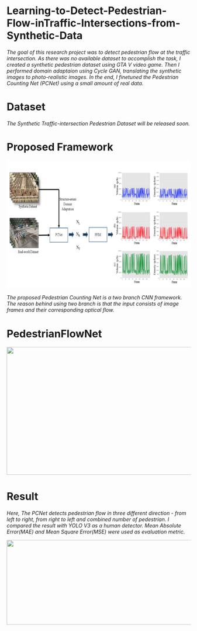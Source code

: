 # Learning-to-Detect-Pedestrian-Flow-inTraffic-Intersections-from-Synthetic-Data

<h6>
 The goal of this research project was to detect pedestrian flow at the traffic intersection. As there was no available dataset to accomplish the task, I created a synthetic pedestrian dataset using GTA V video game. 
 Then I performed domain adaptaion using Cycle GAN, translating the synthetic images to photo-realistic images. In the end, I finetuned the Pedestrian Counting Net (PCNet) using a small amount of real data.
 <h1> Dataset
  <h6>
   The Synthetic Traffic-intersection Pedestrian Dataset will be released soon.
<h1> Proposed Framework  
 <h6> 
  <img src="https://github.com/abhijit-buet/Learning-to-Detect-Pedestrian-Flow-inTraffic-Intersections-from-Synthetic-Data/blob/main/frame.PNG" width="768" height = "350">
   
   
   The proposed Pedestrian Counting Net is a two branch CNN framework.
   The reason behind using two branch is that the input consists of image frames and their corresponding optical flow.
   
   <h1> PedestrianFlowNet  
  <h6>
     <img src="https://github.com/abhijit-buet/Images/blob/main/AlexNet.PNG" width="768" height = "350">
    
 <h1> Result
  <h6>
    
   Here, The PCNet detects pedestrian flow in three different direction - from left to right, from right to left and combined number of pedestrian. I compared the result with YOLO V3 as a human detector. Mean Absolute Error(MAE) and Mean Square Error(MSE) were used as evaluation metric.
   
   <img src="https://github.com/abhijit-buet/Images/blob/main/Capture.PNG" width="768" height = "232">
